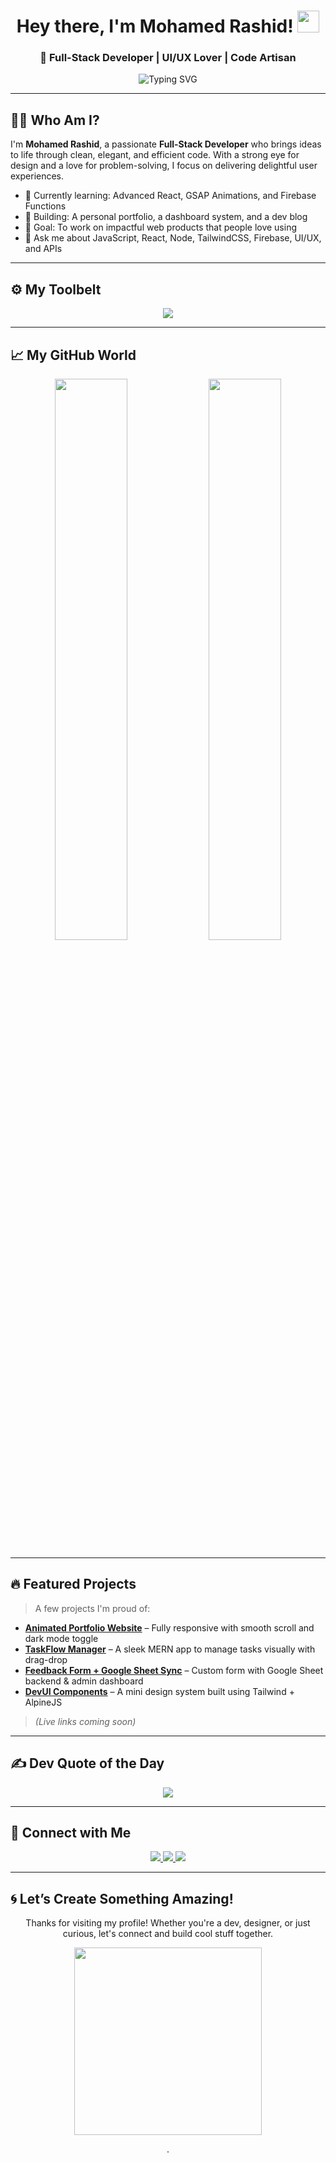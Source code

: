 <!-- Hero Banner -->
<h1 align="center">Hey there, I'm Mohamed Rashid! <img src="https://media.giphy.com/media/hvRJCLFzcasrR4ia7z/giphy.gif" width="35" /></h1>

<h3 align="center">🚀 Full-Stack Developer | UI/UX Lover | Code Artisan</h3>

<p align="center">
  <img src="https://readme-typing-svg.demolab.com?font=Fira+Code&duration=3000&pause=1000&color=0AE9F3&center=true&vCenter=true&multiline=true&width=700&height=100&lines=Transforming+Ideas+into+Web+Magic...;Designing+Clean+UI,+Building+Powerful+Backends...;Always+Learning,+Always+Improving!" alt="Typing SVG" />
</p>

---

## 🧑‍💻 Who Am I?

<p>
I'm <strong>Mohamed Rashid</strong>, a passionate <strong>Full-Stack Developer</strong> who brings ideas to life through clean, elegant, and efficient code. With a strong eye for design and a love for problem-solving, I focus on delivering delightful user experiences.
</p>

- 🌱 Currently learning: Advanced React, GSAP Animations, and Firebase Functions  
- 🔨 Building: A personal portfolio, a dashboard system, and a dev blog  
- 🎯 Goal: To work on impactful web products that people love using  
- 💬 Ask me about JavaScript, React, Node, TailwindCSS, Firebase, UI/UX, and APIs  

---

## ⚙️ My Toolbelt

<p align="center">
  <img src="https://skillicons.dev/icons?i=html,css,js,ts,react,nextjs,nodejs,mongodb,firebase,tailwind,figma,git,vscode&theme=dark" />
</p>

---

## 📈 My GitHub World

<p align="center">
  <img src="https://github-readme-stats.vercel.app/api?username=mohamedrashid&show_icons=true&theme=radical&hide_border=true&custom_title=My+GitHub+Stats" width="48%" />
  <img src="https://github-readme-stats.vercel.app/api/top-langs/?username=mohamedrashid&layout=compact&theme=radical&hide_border=true&langs_count=8" width="48%" />
</p>

---

## 🔥 Featured Projects

> A few projects I'm proud of:

- **[Animated Portfolio Website](#)** – Fully responsive with smooth scroll and dark mode toggle  
- **[TaskFlow Manager](#)** – A sleek MERN app to manage tasks visually with drag-drop  
- **[Feedback Form + Google Sheet Sync](#)** – Custom form with Google Sheet backend & admin dashboard  
- **[DevUI Components](#)** – A mini design system built using Tailwind + AlpineJS

> *(Live links coming soon)*

---

## ✍️ Dev Quote of the Day

<p align="center">
  <img src="https://quotes-github-readme.vercel.app/api?type=horizontal&theme=radical" />
</p>

---

## 🔗 Connect with Me

<p align="center">
  <a href="https://drive.google.com/drive/folders/1dT51N7jXK5VGM7rKVkBeSDIJVEY3hVoW" target="_blank">
    <img src="https://img.shields.io/badge/-Google%20Drive-1a73e8?style=for-the-badge&logo=google-drive&logoColor=white" />
  </a>
  <a href="#" target="_blank">
    <img src="https://img.shields.io/badge/-Portfolio-0AE9F3?style=for-the-badge&logo=vercel&logoColor=black" />
  </a>
  <a href="#" target="_blank">
    <img src="https://img.shields.io/badge/-LinkedIn-0A66C2?style=for-the-badge&logo=linkedin&logoColor=white" />
  </a>
</p>

---

## 🌀 Let’s Create Something Amazing!

<p align="center">
  Thanks for visiting my profile! Whether you're a dev, designer, or just curious, let's connect and build cool stuff together.
</p>

<p align="center">
  <img src="https://media.giphy.com/media/qgQUggAC3Pfv687qPC/giphy.gif" width="300" />
</p>

<p align="center">
  .
</p>
